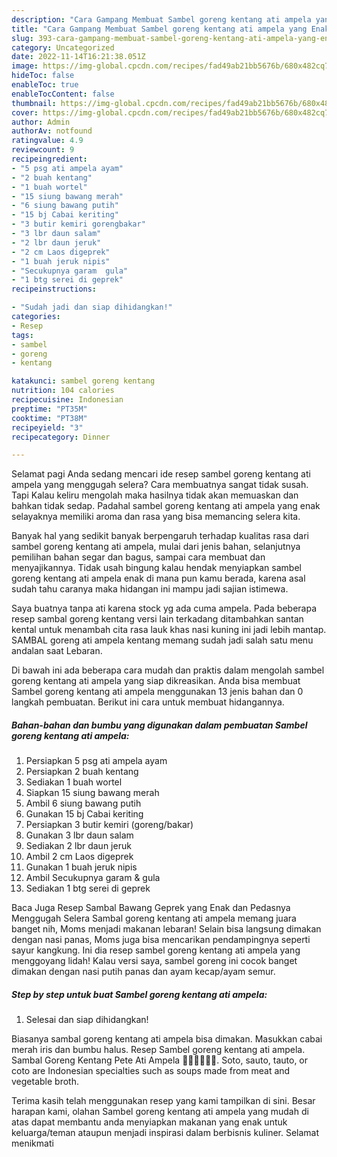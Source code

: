 ```yaml
---
description: "Cara Gampang Membuat Sambel goreng kentang ati ampela yang Enak"
title: "Cara Gampang Membuat Sambel goreng kentang ati ampela yang Enak"
slug: 393-cara-gampang-membuat-sambel-goreng-kentang-ati-ampela-yang-enak
category: Uncategorized
date: 2022-11-14T16:21:38.051Z
image: https://img-global.cpcdn.com/recipes/fad49ab21bb5676b/680x482cq70/sambel-goreng-kentang-ati-ampela-foto-resep-utama.jpg
hideToc: false
enableToc: true
enableTocContent: false
thumbnail: https://img-global.cpcdn.com/recipes/fad49ab21bb5676b/680x482cq70/sambel-goreng-kentang-ati-ampela-foto-resep-utama.jpg
cover: https://img-global.cpcdn.com/recipes/fad49ab21bb5676b/680x482cq70/sambel-goreng-kentang-ati-ampela-foto-resep-utama.jpg
author: Admin
authorAv: notfound
ratingvalue: 4.9
reviewcount: 9
recipeingredient:
- "5 psg ati ampela ayam"
- "2 buah kentang"
- "1 buah wortel"
- "15 siung bawang merah"
- "6 siung bawang putih"
- "15 bj Cabai keriting"
- "3 butir kemiri gorengbakar"
- "3 lbr daun salam"
- "2 lbr daun jeruk"
- "2 cm Laos digeprek"
- "1 buah jeruk nipis"
- "Secukupnya garam  gula"
- "1 btg serei di geprek"
recipeinstructions:

- "Sudah jadi dan siap dihidangkan!"
categories:
- Resep
tags:
- sambel
- goreng
- kentang

katakunci: sambel goreng kentang 
nutrition: 104 calories
recipecuisine: Indonesian
preptime: "PT35M"
cooktime: "PT38M"
recipeyield: "3"
recipecategory: Dinner

---
```



Selamat pagi Anda sedang mencari ide resep sambel goreng kentang ati ampela yang menggugah selera? Cara membuatnya sangat tidak susah. Tapi Kalau keliru mengolah maka hasilnya tidak akan memuaskan dan bahkan tidak sedap. Padahal sambel goreng kentang ati ampela yang enak selayaknya memiliki aroma dan rasa yang bisa memancing selera kita.


Banyak hal yang sedikit banyak berpengaruh terhadap kualitas rasa dari sambel goreng kentang ati ampela, mulai dari jenis bahan, selanjutnya pemilihan bahan segar dan bagus, sampai cara membuat dan menyajikannya. Tidak usah bingung kalau hendak menyiapkan sambel goreng kentang ati ampela enak di mana pun kamu berada, karena asal sudah tahu caranya maka hidangan ini mampu jadi sajian istimewa.

Saya buatnya tanpa ati karena stock yg ada cuma ampela. Pada beberapa resep sambal goreng kentang versi lain terkadang ditambahkan santan kental untuk menambah cita rasa lauk khas nasi kuning ini jadi lebih mantap. SAMBAL goreng ati ampela kentang memang sudah jadi salah satu menu andalan saat Lebaran.


Di bawah ini ada beberapa cara mudah dan praktis dalam mengolah sambel goreng kentang ati ampela yang siap dikreasikan. Anda bisa membuat Sambel goreng kentang ati ampela menggunakan 13 jenis bahan dan 0 langkah pembuatan. Berikut ini cara untuk membuat hidangannya.

<!--inarticleads1-->

##### Bahan-bahan dan bumbu yang digunakan dalam pembuatan Sambel goreng kentang ati ampela:

1. Persiapkan 5 psg ati ampela ayam
1. Persiapkan 2 buah kentang
1. Sediakan 1 buah wortel
1. Siapkan 15 siung bawang merah
1. Ambil 6 siung bawang putih
1. Gunakan 15 bj Cabai keriting
1. Persiapkan 3 butir kemiri (goreng/bakar)
1. Gunakan 3 lbr daun salam
1. Sediakan 2 lbr daun jeruk
1. Ambil 2 cm Laos digeprek
1. Gunakan 1 buah jeruk nipis
1. Ambil Secukupnya garam &amp; gula
1. Sediakan 1 btg serei di geprek


Baca Juga Resep Sambal Bawang Geprek yang Enak dan Pedasnya Menggugah Selera Sambal goreng kentang ati ampela memang juara banget nih, Moms menjadi makanan lebaran! Selain bisa langsung dimakan dengan nasi panas, Moms juga bisa mencarikan pendampingnya seperti sayur kangkung. Ini dia resep sambel goreng kentang ati ampela yang menggoyang lidah! Kalau versi saya, sambel goreng ini cocok banget dimakan dengan nasi putih panas dan ayam kecap/ayam semur. 

<!--inarticleads2-->

##### Step by step untuk buat Sambel goreng kentang ati ampela:


1. Selesai dan siap dihidangkan!

Biasanya sambal goreng kentang ati ampela bisa dimakan. Masukkan cabai merah iris dan bumbu halus. Resep Sambel goreng kentang ati ampela. Sambal Goreng Kentang Pete Ati Ampela 👍🏼👍🏼👍🏼. Soto, sauto, tauto, or coto are Indonesian specialties such as soups made from meat and vegetable broth. 

Terima kasih telah menggunakan resep yang kami tampilkan di sini. Besar harapan kami, olahan Sambel goreng kentang ati ampela yang mudah di atas dapat membantu anda menyiapkan makanan yang enak untuk keluarga/teman ataupun menjadi inspirasi dalam berbisnis kuliner. Selamat menikmati
